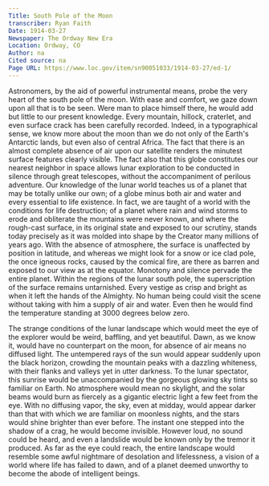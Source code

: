 ```yaml
---
Title: South Pole of the Moon
transcriber: Ryan Faith
Date: 1914-03-27
Newspaper: The Ordway New Era
Location: Ordway, CO
Author: na  
Cited source: na
Page URL: https://www.loc.gov/item/sn90051033/1914-03-27/ed-1/
---
```


Astronomers, by the aid of powerful instrumental means, probe the very heart of the south pole of the moon. With ease and comfort, we gaze down upon all that is to be seen. Were man to place himself there, he would add but little to our present knowledge. Every mountain, hillock, craterlet, and even surface crack has been carefully recorded. Indeed, in a typographical sense, we know more about the moon than we do not only of the Earth's Antarctic lands, but even also of central Africa. The fact that there is an almost complete absence of air upon our satellite renders the minutest surface features clearly visible. The fact also that this globe constitutes our nearest neighbor in space allows lunar exploration to be conducted in silence through great telescopes, without the accompaniment of perilous adventure. Our knowledge of the lunar world teaches us of a planet that may be totally unlike our own; of a globe minus both air and water and every essential to life existence. In fact, we are taught of a world with the conditions for life destruction; of a planet where rain and wind storms to erode and obliterate the mountains were never known, and where the rough-cast surface, in its original state and exposed to our scrutiny, stands today precisely as it was molded into shape by the Creator many millions of years ago. With the absence of atmosphere, the surface is unaffected by position in latitude, and whereas we might look for a snow or ice clad pole, the once igneous rocks, caused by the comical fire, are there as barren and exposed to our view as at the equator. Monotony and silence pervade the entire planet. Within the regions of the lunar south pole, the superscription of the surface remains untarnished. Every vestige as crisp and bright as when it left the hands of the Almighty. No human being could visit the scene without taking with him a supply of air and water. Even then he would find the temperature standing at 3000 degrees below zero.

The strange conditions of the lunar landscape which would meet the eye of the explorer would be weird, baffling, and yet beautiful. Dawn, as we know it, would have no counterpart on the moon, for absence of air means no diffused light. The untempered rays of the sun would appear suddenly upon the black horizon, crowding the mountain peaks with a dazzling whiteness, with their flanks and valleys yet in utter darkness. To the lunar spectator, this sunrise would be unaccompanied by the gorgeous glowing sky tints so familiar on Earth. No atmosphere would mean no skylight, and the solar beams would burn as fiercely as a gigantic electric light a few feet from the eye. With no diffusing vapor, the sky, even at midday, would appear darker than that with which we are familiar on moonless nights, and the stars would shine brighter than ever before. The instant one stepped into the shadow of a crag, he would become invisible. However loud, no sound could be heard, and even a landslide would be known only by the tremor it produced. As far as the eye could reach, the entire landscape would resemble some awful nightmare of desolation and lifelessness, a vision of a world where life has failed to dawn, and of a planet deemed unworthy to become the abode of intelligent beings.
